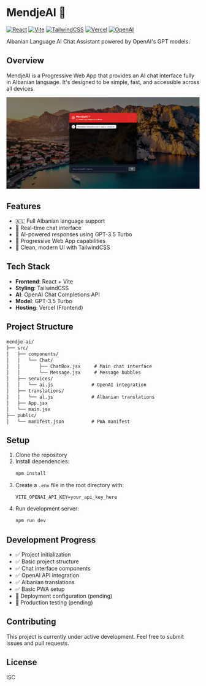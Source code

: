 # MendjeAI 🤖

[![React](https://img.shields.io/badge/React-20232A?style=for-the-badge&logo=react&logoColor=61DAFB)](https://reactjs.org/)
[![Vite](https://img.shields.io/badge/Vite-B73BFE?style=for-the-badge&logo=vite&logoColor=FFD62E)](https://vitejs.dev/)
[![TailwindCSS](https://img.shields.io/badge/Tailwind_CSS-38B2AC?style=for-the-badge&logo=tailwind-css&logoColor=white)](https://tailwindcss.com/)
[![Vercel](https://img.shields.io/badge/Vercel-000000?style=for-the-badge&logo=vercel&logoColor=white)](https://vercel.com)
[![OpenAI](https://img.shields.io/badge/OpenAI-412991?style=for-the-badge&logo=openai&logoColor=white)](https://openai.com)

Albanian Language AI Chat Assistant powered by OpenAI's GPT models.

## Overview
MendjeAI is a Progressive Web App that provides an AI chat interface fully in Albanian language. It's designed to be simple, fast, and accessible across all devices.

![MendjeAI Preview](public/images/preview.png)

## Features
- 🇦🇱 Full Albanian language support
- 💬 Real-time chat interface
- 🤖 AI-powered responses using GPT-3.5 Turbo
- 📱 Progressive Web App capabilities
- 🎨 Clean, modern UI with TailwindCSS

## Tech Stack
- **Frontend**: React + Vite
- **Styling**: TailwindCSS
- **AI**: OpenAI Chat Completions API
- **Model**: GPT-3.5 Turbo
- **Hosting**: Vercel (Frontend)

## Project Structure
```
mendje-ai/
├── src/
│   ├── components/
│   │   └── Chat/               
│   │       ├── ChatBox.jsx     # Main chat interface
│   │       └── Message.jsx     # Message bubbles
│   ├── services/
│   │   └── ai.js              # OpenAI integration
│   ├── translations/
│   │   └── al.js              # Albanian translations
│   ├── App.jsx
│   └── main.jsx
├── public/
│   └── manifest.json          # PWA manifest
```

## Setup
1. Clone the repository
2. Install dependencies:
   ```bash
   npm install
   ```
3. Create a `.env` file in the root directory with:
   ```env
   VITE_OPENAI_API_KEY=your_api_key_here
   ```
4. Run development server:
   ```bash
   npm run dev
   ```

## Development Progress
- ✅ Project initialization
- ✅ Basic project structure
- ✅ Chat interface components
- ✅ OpenAI API integration
- ✅ Albanian translations
- ✅ Basic PWA setup
- 🔄 Deployment configuration (pending)
- 🔄 Production testing (pending)

## Contributing
This project is currently under active development. Feel free to submit issues and pull requests.

## License
ISC